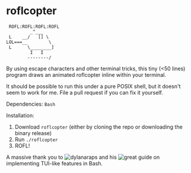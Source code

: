# roflcopter

```
 ROFL:ROFL:ROFL:ROFL
         _^___
 L    __/   [] \
LOL===__        \
 L      \________]
         I   I
        --------/
```

By using escape characters and other terminal tricks, this tiny (<50 lines) program draws an animated roflcopter inline within your terminal.

It should be possible to run this under a pure POSIX shell, but it doesn't seem to work for me. File a pull request if you can fix it yourself.

Dependencies: `Bash`


Installation:

1. Download `roflcopter` (either by cloning the repo or downloading the binary release)
2. Run `./roflcopter`
3. ROFL!

A massive thank you to ![dylanaraps](https://github.com/dylanaraps) and his ![great guide](https://github.com/dylanaraps/writing-a-tui-in-bash) on implementing TUI-like features in Bash.
